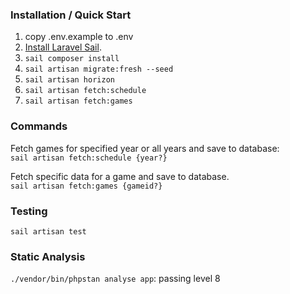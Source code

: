 ### Installation / Quick Start

1) copy .env.example to .env
2) [Install Laravel Sail](https://laravel.com/docs/8.x/sail).
3) `sail composer install`
4) `sail artisan migrate:fresh --seed`
5) `sail artisan horizon`
6) `sail artisan fetch:schedule`
7) `sail artisan fetch:games`

### Commands

Fetch games for specified year or all years and save to database:<br />
`sail artisan fetch:schedule {year?}`

Fetch specific data for a game and save to database.<br />
`sail artisan fetch:games {gameid?}`

### Testing

`sail artisan test`

### Static Analysis
`./vendor/bin/phpstan analyse app`: passing level 8